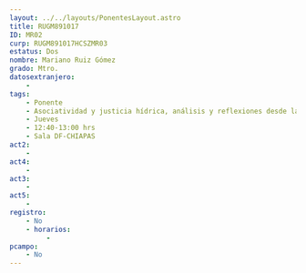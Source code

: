 ```yaml
---
layout: ../../layouts/PonentesLayout.astro
title: RUGM891017
ID: MR02
curp: RUGM891017HCSZMR03
estatus: Dos
nombre: Mariano Ruiz Gómez  
grado: Mtro.
datosextranjero:
    - 
tags:
    - Ponente
    - Asociatividad y justicia hídrica, análisis y reflexiones desde la incidencia comunitaria
    - Jueves
    - 12:40-13:00 hrs
    - Sala DF-CHIAPAS
act2: 
    - 
act4: 
    - 
act3: 
    - 
act5: 
    - 
registro:
    - No
    - horarios:
         -
pcampo:
    - No
---
```

